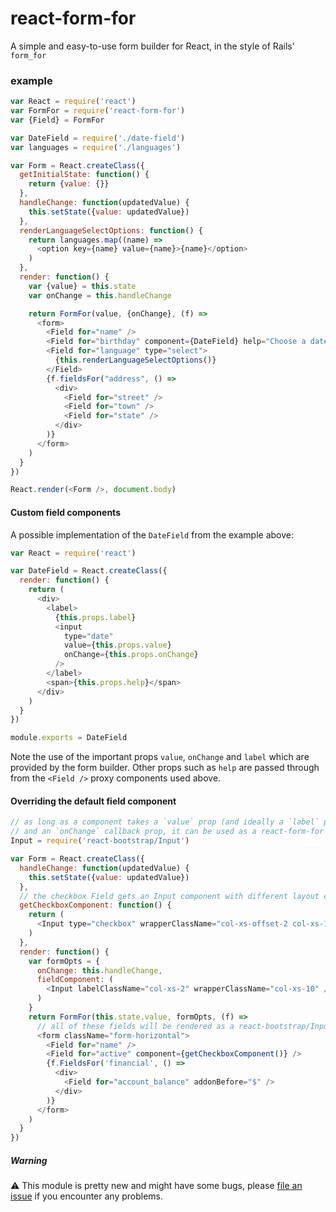 # react-form-for

A simple and easy-to-use form builder for React, in the style of Rails' `form_for`

### example

```js
var React = require('react')
var FormFor = require('react-form-for')
var {Field} = FormFor

var DateField = require('./date-field')
var languages = require('./languages')

var Form = React.createClass({
  getInitialState: function() {
    return {value: {}}
  },
  handleChange: function(updatedValue) {
    this.setState({value: updatedValue})
  },
  renderLanguageSelectOptions: function() {
    return languages.map((name) =>
      <option key={name} value={name}>{name}</option>
    )
  },
  render: function() {
    var {value} = this.state
    var onChange = this.handleChange

    return FormFor(value, {onChange}, (f) =>
      <form>
        <Field for="name" />
        <Field for="birthday" component={DateField} help="Choose a date" />
        <Field for="language" type="select">
          {this.renderLanguageSelectOptions()}
        </Field>
        {f.fieldsFor("address", () =>
          <div>
            <Field for="street" />
            <Field for="town" />
            <Field for="state" />
          </div>
        )}
      </form>
    )
  }
})

React.render(<Form />, document.body)
```

#### Custom field components
A possible implementation of the `DateField` from the example above:
```js
var React = require('react')

var DateField = React.createClass({
  render: function() {
    return (
      <div>
        <label>
          {this.props.label}
          <input
            type="date"
            value={this.props.value}
            onChange={this.props.onChange}
          />
        </label>
        <span>{this.props.help}</span>
      </div>
    )
  }
})

module.exports = DateField
```
Note the use of the important props `value`, `onChange` and `label` which are
provided by the form builder. Other props such as `help` are passed through from
the `<Field />` proxy components used above.

#### Overriding the default field component
```js
// as long as a component takes a `value` prop (and ideally a `label` prop)
// and an `onChange` callback prop, it can be used as a react-form-for field
Input = require('react-bootstrap/Input')

var Form = React.createClass({
  handleChange: function(updatedValue) {
    this.setState({value: updatedValue})
  },
  // the checkbox Field gets an Input component with different layout classes
  getCheckboxComponent: function() {
    return (
      <Input type="checkbox" wrapperClassName="col-xs-offset-2 col-xs-10"/>
    )
  },
  render: function() {
    var formOpts = {
      onChange: this.handleChange,
      fieldComponent: (
        <Input labelClassName="col-xs-2" wrapperClassName="col-xs-10" />
      )
    }
    return FormFor(this.state.value, formOpts, (f) =>
      // all of these fields will be rendered as a react-bootstrap/Input
      <form className="form-horizontal">
        <Field for="name" />
        <Field for="active" component={getCheckboxComponent()} />
        {f.FieldsFor('financial', () =>
          <div>
            <Field for="account_balance" addonBefore="$" />
          </div>
        )}
      </form>
    )
  }
})
```

##### Warning
:warning: This module is pretty new and might have some bugs, please [file an issue](https://github.com/jsdf/react-form-for/issues)
if you encounter any problems.
